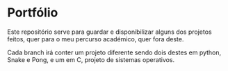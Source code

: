 # Portfólio

Este repositório serve para guardar e disponibilizar alguns dos projetos feitos, quer para o meu percurso académico, quer fora deste.

Cada branch irá conter um projeto diferente sendo dois destes em python, Snake e Pong, e um em C, projeto de sistemas operativos.
